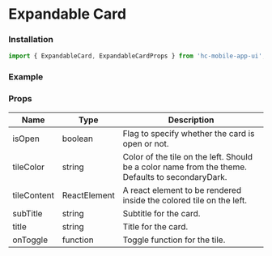 # Expandable Card

### Installation

```jsx
import { ExpandableCard, ExpandableCardProps } from 'hc-mobile-app-ui';
```

### Example



### Props

| Name        | Type         | Description                                                                                      |
| ----------- | ------------ | ------------------------------------------------------------------------------------------------ |
| isOpen      | boolean      | Flag to specify whether the card is open or not.                                                 |
| tileColor   | string       | Color of the tile on the left. Should be a color name from the theme. Defaults to secondaryDark. |
| tileContent | ReactElement | A react element to be rendered inside the colored tile on the left.                              |
| subTitle    | string       | Subtitle for the card.                                                                           |
| title       | string       | Title for the card.                                                                              |
| onToggle    | function     | Toggle function for the tile.                                                                    |

